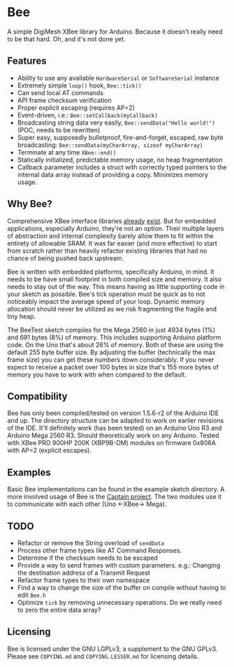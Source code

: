 # Bee
A simple DigiMesh XBee library for Arduino. Because it doesn't really need to be
that hard. Oh, and it's not done yet.

## Features
* Ability to use any available `HardwareSerial` or `SoftwareSerial` instance
* Extremely simple `loop()` hook, `Bee::tick()`
* Can send local AT commands
* API frame checksum verification
* Proper explicit escaping (requires AP=2)
* Event-driven, i.e.: `Bee::setCallback(myCallback)`
* Broadcasting string data very easily, `Bee::sendData("Hello world!")`
(POC, needs to be rewritten)
* Super easy, supposedly bulletproof, fire-and-forget, escaped, raw byte
broadcasting: `Bee::sendData(myCharArray, sizeof myCharArray)`
* Terminate at any time `XBee::end()`
* Statically initialized, predictable memory usage, no heap fragmentation
* Callback parameter includes a struct with correctly typed pointers to the
internal data array instead of providing a copy. Minimizes memory usage.

## Why Bee?
Comprehensive XBee interface libraries
[already](https://github.com/tomlogic/xbee_ansic_library)
[exist](https://github.com/attie/libxbee3). But for embedded applications,
especially Arduino, they're not an option. Their multiple layers of abstraction
and internal complexity barely allow them to fit within the entirety of
allowable SRAM. It was far easier (and more effective) to start from scratch
rather than heavily refactor existing libraries that had no chance of being
pushed back upstream.

Bee is written with embedded platforms, specifically Arduino, in mind. It needs
to be have small footprint in both compiled size and memory. It also needs to
stay out of the way. This means having as little supporting code in your sketch
as possible. Bee's tick operation must be quick as to not noticeably impact
the average speed of your loop. Dynamic memory allocation should never be
utilized as we risk fragmenting the fragile and tiny heap.

The BeeTest sketch compiles for the Mega 2560 in just 4934 bytes (1%) and 691
bytes (8%) of memory. This includes supporting Arduino platform code. On the Uno
that's about 26% of memory. Both of these are using the default 255 byte buffer
size. By adjusting the buffer (technically the max frame size) you can get these
numbers down considerably. If you never expect to receive a packet over 100
bytes in size that's 155 more bytes of memory you have to work with when
compared to the default.

## Compatibility
Bee has only been compiled/tested on version 1.5.6-r2 of the Arduino IDE and up.
The directory structure can be adapted to work on earlier revisions of the IDE.
It'll definitely work (has been tested) on an Arduino Uno R3 and
Arduino Mega 2560 R3. Should theoretically work on any Arduino. Tested with
XBee PRO 900HP 200K (XBP9B-DM) modules on firmware 0x806A with AP=2 (explicit
escapes).

## Examples
Basic Bee implementations can be found in the example sketch directory. A more
involved usage of Bee is the
[Captain project](https://github.com/kmark/Captain). The two modules use it to
communicate with each other (Uno <-XBee-> Mega).

## TODO
* Refactor or remove the String overload of `sendData`
* Process other frame types like AT Command Responses.
* Determine if the checksum needs to be escaped
* Provide a way to send frames with custom parameters. e.g.: Changing the
destination address of a Transmit Request
* Refactor frame types to their own namespace
* Find a way to change the size of the buffer on compile without having to edit
`Bee.h`
* Optimize `tick` by removing unnecessary operations. Do we really need to zero
the entire data array?

## Licensing
Bee is licensed under the GNU LGPLv3, a supplement to the GNU GPLv3.
Please see `COPYING.md` and `COPYING.LESSER.md` for licensing details.
